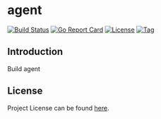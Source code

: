 # agent

[![Build Status](https://github.com/distbuild/agent/workflows/ci/badge.svg?branch=main&event=push)](https://github.com/distbuild/agent/actions?query=workflow%3Aci)
[![Go Report Card](https://goreportcard.com/badge/github.com/distbuild/agent)](https://goreportcard.com/report/github.com/distbuild/agent)
[![License](https://img.shields.io/github/license/distbuild/agent.svg)](https://github.com/distbuild/agent/blob/main/LICENSE)
[![Tag](https://img.shields.io/github/tag/distbuild/agent.svg)](https://github.com/distbuild/agent/tags)



## Introduction

Build agent



## License

Project License can be found [here](LICENSE).

